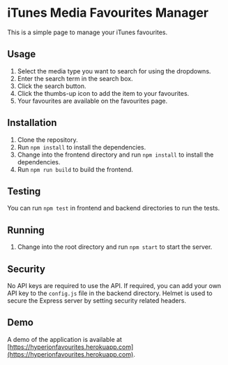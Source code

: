 # iTunes Media Favourites Manager

This is a simple page to manage your iTunes favourites.

## Usage

1. Select the media type you want to search for using the dropdowns.
2. Enter the search term in the search box.
3. Click the search button.
4. Click the thumbs-up icon to add the item to your favourites.
5. Your favourites are available on the favourites page.

## Installation

1. Clone the repository.
2. Run `npm install` to install the dependencies.
3. Change into the frontend directory and run `npm install` to install the dependencies.
4. Run `npm run build` to build the frontend.

## Testing

You can run `npm test` in frontend and backend directories to run the tests.

## Running

1. Change into the root directory and run `npm start` to start the server.

## Security

No API keys are required to use the API. If required, you can add your own API key to the `config.js` file in the backend directory.
Helmet is used to secure the Express server by setting security related headers.

## Demo

A demo of the application is available at [https://hyperionfavourites.herokuapp.com](https://hyperionfavourites.herokuapp.com).
